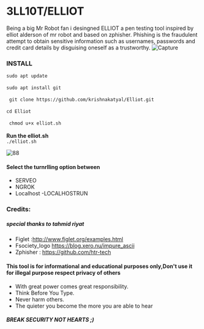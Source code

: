 # 3LL10T/ELLIOT

Being a big Mr Robot fan i desingned ELLIOT a pen testing tool inspired by elliot alderson of mr robot and based on zphisher.
Phishing is the fraudulent attempt to obtain sensitive information such as usernames, passwords and credit card details by disguising oneself as a trustworthy.
![Capture](https://user-images.githubusercontent.com/37455387/82130846-9ec4e000-97ec-11ea-87eb-4f53082255e8.PNG)

### INSTALL

``` sudo apt update ```</br></br>
```sudo apt install git```
</br>
</br>
 ``` git clone https://github.com/krishnakatyal/Elliot.git``` </br></br>
  ``` cd Elliot ```</br> </br>
 ``` chmod u+x elliot.sh```</br></br>
 **Run the elliot.sh**</br>
 ```./elliot.sh```
 
![88](https://user-images.githubusercontent.com/37455387/82131105-64107700-97ef-11ea-9f93-2cfa93211631.PNG) 

#### Select the turnrlling  option between
- SERVEO
- NGROK 
- Localhost 
-LOCALHOSTRUN 
### Credits:
##### special thanks to tahmid riyat

- Figlet :http://www.figlet.org/examples.html
- Fsociety_logo https://blog.xero.nu/impure_ascii
- Zphisher : https://github.com/htr-tech </br>
#### This tool is for informational and educational purposes only,Don't use it for illegal purpose respect privacy of others
- With great power comes great responsibility.
- Think Before You Type.
- Never harm others.
- The quieter you become the more you are able to hear
##### BREAK SECURITY NOT HEARTS ;)

